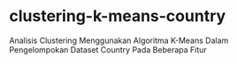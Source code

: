 # clustering-k-means-country
Analisis Clustering Menggunakan Algoritma K-Means Dalam Pengelompokan Dataset Country Pada Beberapa Fitur
